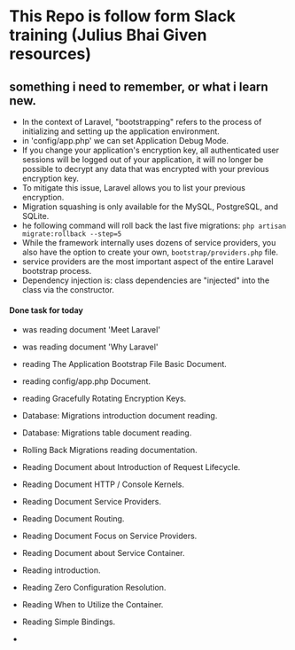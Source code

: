 # This Repo is follow form Slack training (Julius Bhai Given resources)

## something i need to remember, or what i learn new.

-   In the context of Laravel, "bootstrapping" refers to the process of initializing and setting up the application environment.
-   in 'config/app.php' we can set Application Debug Mode.
-   If you change your application's encryption key, all authenticated user sessions will be logged out of your application, it will no longer be possible to decrypt any data that was encrypted with your previous encryption key.
-   To mitigate this issue, Laravel allows you to list your previous encryption.
-   Migration squashing is only available for the MySQL, PostgreSQL, and SQLite.
-   he following command will roll back the last five migrations: `php artisan migrate:rollback --step=5`
-   While the framework internally uses dozens of service providers, you also have the option to create your own, `bootstrap/providers.php` file.
-   service providers are the most important aspect of the entire Laravel bootstrap process.
-   Dependency injection is: class dependencies are "injected" into the class via the constructor.

#### Done task for today

-   was reading document 'Meet Laravel'
-   was reading document 'Why Laravel'
-   reading The Application Bootstrap File Basic Document.
-   reading config/app.php Document.
-   reading Gracefully Rotating Encryption Keys.
-   Database: Migrations introduction document reading.
-   Database: Migrations table document reading.
-   Rolling Back Migrations reading documentation.

-   Reading Document about Introduction of Request Lifecycle.
  -  Reading Document HTTP / Console Kernels.
  -  Reading Document Service Providers.
  -  Reading Document Routing.
  -  Reading Document Focus on Service Providers.
-   Reading Document about Service Container.
  -  Reading introduction.
  -  Reading Zero Configuration Resolution.
  -  Reading When to Utilize the Container.
  -  Reading Simple Bindings.
  -  

